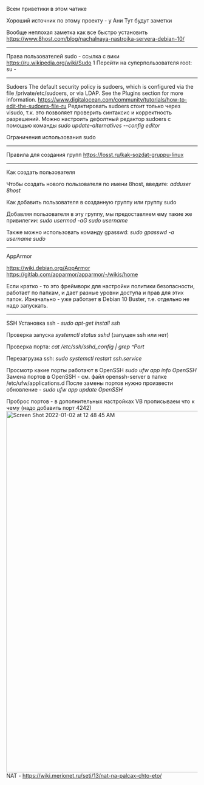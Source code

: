 Всем приветики в этом чатике

Хороший источник по этому проекту - у Ани
Тут будут заметки

Вообще неплохая заметка как все быстро установить 
https://www.8host.com/blog/nachalnaya-nastrojka-servera-debian-10/

*******
Права пользователей
sudo - ссылка с вики https://ru.wikipedia.org/wiki/Sudo
1 Перейти на суперпользователя root: su -
*******
Sudoers 
The default security policy is sudoers, which is configured via the file /private/etc/sudoers, or via LDAP.  See the Plugins section for more information.
https://www.digitalocean.com/community/tutorials/how-to-edit-the-sudoers-file-ru
Редактировать sudoers стоит только через visudo, т.к. это позволяет проверить синтаксис и корректность разрешений. 
Можно настроить дефолтный редактор sudoers с помощью команды _sudo update-alternatives --config editor_

Ограничения использования sudo 

*******
Правила для создания групп
https://losst.ru/kak-sozdat-gruppu-linux
*****
Как создать пользователя 

Чтобы создать нового пользователя по имени 8host, введите: _adduser 8host_

Как добавить пользователя в созданную группу или группу sudo 

Добавляя пользователя в эту группу, мы предоставляем ему такие же привилегии:
_sudo usermod -aG sudo username_
 
Также можно использовать команду gpasswd:
_sudo gpasswd -a username sudo_
*****
AppArmor

https://wiki.debian.org/AppArmor
https://gitlab.com/apparmor/apparmor/-/wikis/home

Если кратко - то это фреймворк для настройки политики безопасности, работает по папкам, и дает разные уровни доступа и прав для этих папок. 
Изначально - уже работает в Debian 10 Buster, т.е. отдельно не надо запускать. 

***** 
SSH 
Установка ssh - _sudo apt-get install ssh_

Проверка запуска _systemctl status sshd_ (запущен ssh или нет) 

Проверка порта: _cat /etc/ssh/sshd_config | grep ^Port_ 

Перезагрузка ssh: _sudo systemctl restart ssh.service_ 

Просмотр какие порты работают в OpenSSH _sudo ufw app info OpenSSH_
Замена портов в OpenSSH - см. файл openssh-server в папке /etc/ufw/applications.d 
После замены портов нужно произвести обновление - _sudo ufw app update OpenSSH_


Проброс портов - в дополнительных настройках VB прописываем что к чему (надо добавить порт 4242)
<img width="951" alt="Screen Shot 2022-01-02 at 12 48 45 AM" src="https://user-images.githubusercontent.com/40731866/147860859-7d5812a0-5603-4020-8032-9801b7e9e1dc.png">
NAT - https://wiki.merionet.ru/seti/13/nat-na-palcax-chto-eto/

